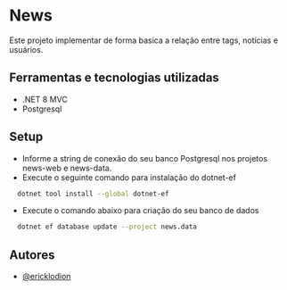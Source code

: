 
# News

Este projeto implementar de forma basica a relação entre tags, notícias e usuários.


## Ferramentas e tecnologias utilizadas

- .NET 8 MVC
- Postgresql


## Setup

- Informe a string de conexão do seu banco Postgresql nos projetos news-web e news-data.
- Execute o seguinte comando para instalação do dotnet-ef
```bash
  dotnet tool install --global dotnet-ef
```
- Execute o comando abaixo para criação do seu banco de dados
```bash
  dotnet ef database update --project news.data
```

## Autores

- [@ericklodion](https://www.github.com/ericklodion)

